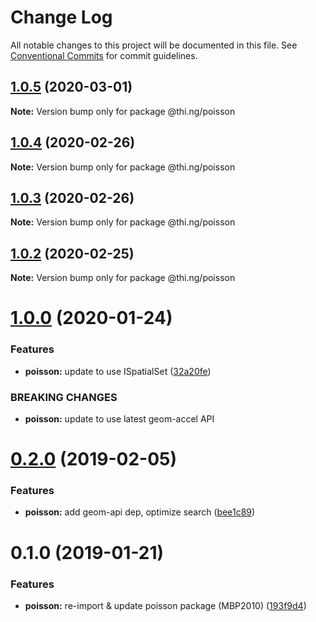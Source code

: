 # Change Log

All notable changes to this project will be documented in this file.
See [Conventional Commits](https://conventionalcommits.org) for commit guidelines.

## [1.0.5](https://github.com/thi-ng/umbrella/compare/@thi.ng/poisson@1.0.4...@thi.ng/poisson@1.0.5) (2020-03-01)

**Note:** Version bump only for package @thi.ng/poisson





## [1.0.4](https://github.com/thi-ng/umbrella/compare/@thi.ng/poisson@1.0.3...@thi.ng/poisson@1.0.4) (2020-02-26)

**Note:** Version bump only for package @thi.ng/poisson





## [1.0.3](https://github.com/thi-ng/umbrella/compare/@thi.ng/poisson@1.0.2...@thi.ng/poisson@1.0.3) (2020-02-26)

**Note:** Version bump only for package @thi.ng/poisson





## [1.0.2](https://github.com/thi-ng/umbrella/compare/@thi.ng/poisson@1.0.1...@thi.ng/poisson@1.0.2) (2020-02-25)

**Note:** Version bump only for package @thi.ng/poisson





# [1.0.0](https://github.com/thi-ng/umbrella/compare/@thi.ng/poisson@0.2.27...@thi.ng/poisson@1.0.0) (2020-01-24)

### Features

* **poisson:** update to use ISpatialSet ([32a20fe](https://github.com/thi-ng/umbrella/commit/32a20fee6dadeed62610ef7d83c1824775cb28af))

### BREAKING CHANGES

* **poisson:** update to use latest geom-accel API

# [0.2.0](https://github.com/thi-ng/umbrella/compare/@thi.ng/poisson@0.1.2...@thi.ng/poisson@0.2.0) (2019-02-05)

### Features

* **poisson:** add geom-api dep, optimize search ([bee1c89](https://github.com/thi-ng/umbrella/commit/bee1c89))

# 0.1.0 (2019-01-21)

### Features

* **poisson:** re-import & update poisson package (MBP2010) ([193f9d4](https://github.com/thi-ng/umbrella/commit/193f9d4))
